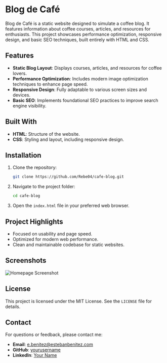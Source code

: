 # Blog de Café

Blog de Café is a static website designed to simulate a coffee blog. It features information about coffee courses, articles, and resources for enthusiasts. This project showcases performance optimization, responsive design, and basic SEO techniques, built entirely with HTML and CSS.

## Features

- **Static Blog Layout**: Displays courses, articles, and resources for coffee lovers.
- **Performance Optimization**: Includes modern image optimization techniques to enhance page speed.
- **Responsive Design**: Fully adaptable to various screen sizes and devices.
- **Basic SEO**: Implements foundational SEO practices to improve search engine visibility.

## Built With

- **HTML**: Structure of the website.
- **CSS**: Styling and layout, including responsive design.

## Installation

1. Clone the repository:
   ```bash
   git clone https://github.com/Rebe04/cafe-blog.git
   ```
2. Navigate to the project folder:
   ```bash
   cd cafe-blog
   ```
3. Open the `index.html` file in your preferred web browser.

## Project Highlights

- Focused on usability and page speed.
- Optimized for modern web performance.
- Clean and maintainable codebase for static websites.

## Screenshots

![Homepage Screenshot](https://estebanbenitez.com/storage/jobs/lfv9IDZDwf34bFf1vpKrd0LTvlVwFHqosU3mZFyI.webp)

## License

This project is licensed under the MIT License. See the `LICENSE` file for details.

## Contact

For questions or feedback, please contact me:

- **Email**: e.benitez@estebanbenitez.com
- **GitHub**: [yourusername](https://github.com/Rebe04)
- **LinkedIn**: [Your Name](https://www.linkedin.com/in/estebanbenitez/)
